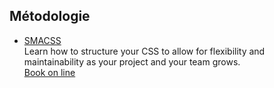 ## Métodologie

- [SMACSS](https://smacss.com)  
Learn how to structure your CSS to allow for flexibility and maintainability as your project and your team grows.  
[Book on line](https://smacss.com/book/)
